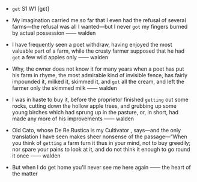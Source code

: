- `get` S1 W1 [ɡɛt]



- My imagination carried me so far that I even had the refusal of several farms﻿—the refusal was all I wanted﻿—but I never `got` my fingers burned by actual possession —— walden

- I have frequently seen a poet withdraw, having enjoyed the most valuable part of a farm, while the crusty farmer supposed that he had `got` a few wild apples only —— walden

-  Why, the owner does not know it for many years when a poet has put his farm in rhyme, the most admirable kind of invisible fence, has fairly impounded it, milked it, skimmed it, and `got` all the cream, and left the farmer only the skimmed milk —— walden

-  I was in haste to buy it, before the proprietor finished `getting` out some rocks, cutting down the hollow apple trees, and grubbing up some young birches which had sprung up in the pasture, or, in short, had made any more of his improvements —— walden

- Old Cato, whose De Re Rustica is my Cultivator , says﻿—and the only translation I have seen makes sheer nonsense of the passage﻿—“When you think of `getting` a farm turn it thus in your mind, not to buy greedily; nor spare your pains to look at it, and do not think it enough to go round it once —— walden

-  But when I do get home you'll never see me here again —— the heart of the matter